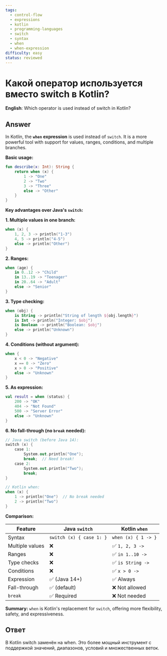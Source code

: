 ```yaml
---
tags:
  - control-flow
  - expressions
  - kotlin
  - programming-languages
  - switch
  - syntax
  - when
  - when-expression
difficulty: easy
status: reviewed
---
```


# Какой оператор используется вместо switch в Kotlin?

**English**: Which operator is used instead of switch in Kotlin?

## Answer

In Kotlin, the **`when` expression** is used instead of `switch`. It is a more powerful tool with support for values, ranges, conditions, and multiple branches.

**Basic usage:**
```kotlin
fun describe(x: Int): String {
    return when (x) {
        1 -> "One"
        2 -> "Two"
        3 -> "Three"
        else -> "Other"
    }
}
```

**Key advantages over Java's `switch`:**

**1. Multiple values in one branch:**
```kotlin
when (x) {
    1, 2, 3 -> println("1-3")
    4, 5 -> println("4-5")
    else -> println("Other")
}
```

**2. Ranges:**
```kotlin
when (age) {
    in 0..12 -> "Child"
    in 13..19 -> "Teenager"
    in 20..64 -> "Adult"
    else -> "Senior"
}
```

**3. Type checking:**
```kotlin
when (obj) {
    is String -> println("String of length ${obj.length}")
    is Int -> println("Integer: $obj")
    is Boolean -> println("Boolean: $obj")
    else -> println("Unknown")
}
```

**4. Conditions (without argument):**
```kotlin
when {
    x < 0 -> "Negative"
    x == 0 -> "Zero"
    x > 0 -> "Positive"
    else -> "Unknown"
}
```

**5. As expression:**
```kotlin
val result = when (status) {
    200 -> "OK"
    404 -> "Not Found"
    500 -> "Server Error"
    else -> "Unknown"
}
```

**6. No fall-through (no `break` needed):**
```kotlin
// Java switch (before Java 14):
switch (x) {
    case 1:
        System.out.println("One");
        break;  // Need break!
    case 2:
        System.out.println("Two");
        break;
}

// Kotlin when:
when (x) {
    1 -> println("One")  // No break needed
    2 -> println("Two")
}
```

**Comparison:**

| Feature | Java `switch` | Kotlin `when` |
|---------|---------------|---------------|
| Syntax | `switch (x) { case 1: }` | `when (x) { 1 -> }` |
| Multiple values | ❌ | ✅ `1, 2, 3 ->` |
| Ranges | ❌ | ✅ `in 1..10 ->` |
| Type checks | ❌ | ✅ `is String ->` |
| Conditions | ❌ | ✅ `x > 0 ->` |
| Expression | ✅ (Java 14+) | ✅ Always |
| Fall-through | ✅ (default) | ❌ Not allowed |
| `break` | ✅ Required | ❌ Not needed |

**Summary:**
`when` is Kotlin's replacement for `switch`, offering more flexibility, safety, and expressiveness.

## Ответ

В Kotlin switch заменён на when. Это более мощный инструмент с поддержкой значений, диапазонов, условий и множественных веток.

